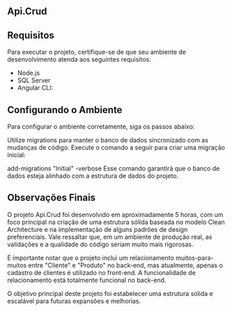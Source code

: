 ## Api.Crud
## Requisitos
Para executar o projeto, certifique-se de que seu ambiente de desenvolvimento atenda aos seguintes requisitos:
- Node.js
- SQL Server
- Angular CLI:

## Configurando o Ambiente
Para configurar o ambiente corretamente, siga os passos abaixo:

Utilize migrations para manter o banco de dados sincronizado com as mudanças de código. Execute o comando a seguir para criar uma migração inicial:

add-migrations "Initial" -verbose
Esse comando garantirá que o banco de dados esteja alinhado com a estrutura de dados do projeto.

## Observações Finais
O projeto Api.Crud foi desenvolvido em aproximadamente 5 horas, com um foco principal na criação de uma estrutura sólida baseada no modelo Clean Architecture e na implementação de alguns padrões de design preferenciais. Vale ressaltar que, em um ambiente de produção real, as validações e a qualidade do código seriam muito mais rigorosas.

É importante notar que o projeto inclui um relacionamento muitos-para-muitos entre "Cliente" e "Produto" no back-end, mas atualmente, apenas o cadastro de clientes é utilizado no front-end. A funcionalidade de relacionamento está totalmente funcional no back-end.

O objetivo principal deste projeto foi estabelecer uma estrutura sólida e escalável para futuras expansões e melhorias.
